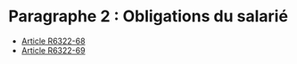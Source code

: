 # Paragraphe 2 : Obligations du salarié

* [Article R6322-68](./LEGIARTI000018523085.md)
* [Article R6322-69](./LEGIARTI000018523083.md)
